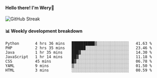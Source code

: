 #### Hello there! I'm Wery👋


![GitHub Streak](https://github-readme-streak-stats.herokuapp.com/?user=weryzebra-yue&theme=swift&hide_border=false&include_all_commits=true)



#### 📊 Weekly development breakdown
<!--START_SECTION:waka-->

```text
Python       4 hrs 36 mins   ██████████▒░░░░░░░░░░░░░░   41.63 %
PHP          2 hrs 35 mins   ██████░░░░░░░░░░░░░░░░░░░   23.46 %
Java         1 hr 35 mins    ███▓░░░░░░░░░░░░░░░░░░░░░   14.30 %
JavaScript   1 hr 14 mins    ██▓░░░░░░░░░░░░░░░░░░░░░░   11.18 %
CSS          45 mins         █▓░░░░░░░░░░░░░░░░░░░░░░░   06.78 %
YAML         9 mins          ▒░░░░░░░░░░░░░░░░░░░░░░░░   01.50 %
HTML         3 mins          ░░░░░░░░░░░░░░░░░░░░░░░░░   00.59 %
```

<!--END_SECTION:waka-->
